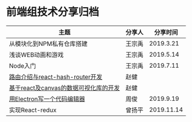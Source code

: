 # 前端组技术分享归档


| 主题                      | 分享人 | 分享时间  |
| ------------------------- | ------ | --------- |
| 从模块化到NPM私有仓库搭建 | 王宗禹 | 2019.3.21 |
| 浅谈WEB动画和游戏         | 王宗禹 | 2019.5.14 |
| Node入门                  | 王宗禹 | 2019.7.11 |
| [路由介绍与react-hash-router开发](https://github.com/hoc2019/react-hash-router) | 赵健 | |
| [基于react及canvas的数据可视化库的开发](https://github.com/hoc2019/data-visualization) | 赵健 | |
| [用Electron写一个代码编辑器](https://github.com/hoc2019/editor)| 周俊 | 2019.9.19 |
| 实现React-redux                  | 曾扬平 | 2019.11.14 |

